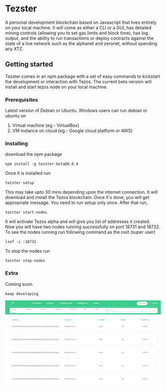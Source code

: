 # Tezster
A personal development blockchain based on Javascript that lives entirely on your local machine. It will come as either a CLI or a GUI, has detailed mining controls (allowing you to set gas limits and block time), has log output, and the ability to run transactions or deploy contracts against the state of a live network such as the alphanet and zeronet, without spending any XTZ.

## Getting started

Tezster comes in an npm package with a set of easy commands to kickstart the development or interaction with Tezos. The current beta version will install and start tezos node on your local machine.

### Prerequisites

Latest version of Debian or Ubuntu. Windows users can run debian or ubuntu on

1. Virtual  machine (eg.- VirtualBox)
2. VM instance on cloud (eg.- Google cloud platform or AWS)

### Installing

download the npm package

```
npm install -g tezster-beta@0.0.4 
```

Once it is installed run

```
tezster setup
```
This may take upto 30 mins depending upon the internet connection. It will download and install the Tezos blockchain.
Once it's done, you will get appropriate message. You need to run setup only once. After that run, 

```
tezster start-nodes
```
It will activate Tezos alpha and will give you list of addresses it created. Now you will have two nodes running successfully on port 18731 and 18732. To see the nodes running 
run following command as the root (super user)

```
lsof -i :18731
```
To stop the nodes run

```
tezster stop-nodes
```

### Extra

Coming soon.

```
keep developing
```
![image](image.png)

